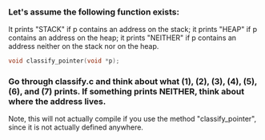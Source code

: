 ### Let's assume the following function exists:
It prints "STACK" if p contains an address on the stack;
it prints "HEAP" if p contains an address on the heap;
it prints "NEITHER" if p contains an address neither on the stack nor on the heap.
```C
void classify_pointer(void *p);
```

### Go through classify.c and think about what (1), (2), (3), (4), (5), (6), and (7) prints.  If something prints NEITHER, think about where the address lives.

Note, this will not actually compile if you use the method "classify_pointer", since it is not actually defined anywhere.

